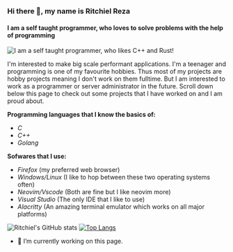 ### Hi there 👋, my name is Ritchiel Reza
#### I am a self taught programmer, who loves to solve problems with the help of programming
![I am a self taught programmer, who likes **C++** and **Rust**!](https://i.pinimg.com/originals/cd/85/8e/cd858e9f725e9848777c04c57b79c68e.jpg)

I'm interested to make big scale performant applications. I'm a teenager and programming is one of my favourite hobbies. 
Thus most of my projects are hobby projects meaning I don't work on them fulltime. But I am interested to work as a
programmer or server administrator in the future. Scroll down below this page to check out some projects that I have worked
on and I am proud about.

**Programming languages that I know the basics of:**
- *C*
- *C++*
- *Golang*

**Sofwares that I use:**
- *Firefox* (my preferred web browser)
- *Windows/Linux* (I like to hop between these two operating systems often)
- *Neovim/Vscode* (Both are fine but I like neovim more)
- *Visual Studio* (The only IDE that I like to use)
- *Alacritty* (An amazing terminal emulator which works on all major platforms)

![Ritchiel's GitHub stats](https://github-readme-stats.vercel.app/api?username=ritchielrez&show_icons=true&theme=github_dark&hide_border=true)
[![Top Langs](https://github-readme-stats.vercel.app/api/top-langs/?username=ritchielrez&show_icons=true&layout=compact&theme=github_dark&hide_border=true)](https://github.com/anuraghazra/github-readme-stats)

- 🔭 I’m currently working on this page. 




